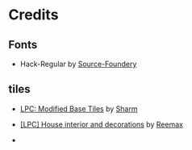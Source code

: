 # Credits

## Fonts

* Hack-Regular by [Source-Foundery](https://github.com/source-foundry/Hack)

## tiles

* [LPC: Modified Base Tiles](https://opengameart.org/content/lpc-modified-base-tiles) 
by [Sharm](https://opengameart.org/users/sharm)
    
* [[LPC] House interior and decorations](https://opengameart.org/content/lpc-house-interior-and-decorations)
by [Reemax](https://opengameart.org/users/reemax) 
* 

